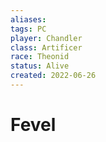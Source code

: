 ```yaml
---
aliases: 
tags: PC
player: Chandler
class: Artificer
race: Theonid
status: Alive
created: 2022-06-26
---
```

# Fevel
